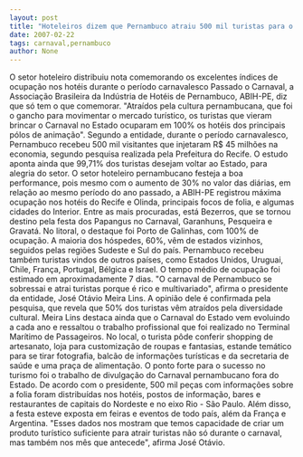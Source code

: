 ```yaml
---
layout: post
title: "Hoteleiros dizem que Pernambuco atraiu 500 mil turistas para o Carnaval"
date: 2007-02-22
tags: carnaval,pernambuco
author: None
---
```

O setor hoteleiro distribuiu nota comemorando os excelentes índices de ocupação nos hotéis durante o período carnavalesco 
Passado o Carnaval, a Associação Brasileira da Indústria de Hotéis de Pernambuco, ABIH-PE, diz que só tem o que comemorar. 
\"Atraídos pela cultura pernambucana, que foi o gancho para movimentar o mercado turístico, os turistas que vieram brincar o Carnaval no Estado ocuparam em 100% os hotéis dos principais pólos de animação\". 
Segundo a entidade, durante o período carnavalesco, Pernambuco recebeu 500 mil visitantes que injetaram R$ 45 milhões na economia, segundo pesquisa realizada pela Prefeitura do Recife. 
O estudo aponta ainda que 99,71% dos turistas desejam voltar ao Estado, para alegria do setor. 
O setor hoteleiro pernambucano festeja a boa performance, pois mesmo com o aumento de 30% no valor das diárias, em relação ao mesmo período do ano passado, a ABIH-PE registrou máxima ocupação nos hotéis do Recife e Olinda, principais focos de folia, e algumas cidades do Interior. 
Entre as mais procuradas, está Bezerros, que se tornou destino pela festa dos Papangus no Carnaval, Garanhuns, Pesqueira e Gravatá. 
No litoral, o destaque foi Porto de Galinhas, com 100% de ocupação. 
A maioria dos hóspedes, 60%, vêm de estados vizinhos, seguidos pelas regiões Sudeste e Sul do país. 
Pernambuco recebeu também turistas vindos de outros países, como Estados Unidos, Uruguai, Chile, França, Portugal, Bélgica e Israel. 
O tempo médio de ocupação foi estimado em aproximadamente 7 dias.
\"O carnaval de Pernambuco se sobressai e atrai turistas porque é rico e multivariado\", afirma o presidente da entidade, José Otávio Meira Lins. 
A opinião dele é confirmada pela pesquisa, que revela que 50% dos turistas vêm atraídos pela diversidade cultural.
Meira Lins destaca ainda que o Carnaval do Estado vem evoluindo a cada ano e ressaltou o trabalho profissional que foi realizado no Terminal Marítimo de Passageiros. 
No local, o turista pôde conferir shopping de artesanato, loja para customização de roupas e fantasias, estande temático para se tirar fotografia, balcão de informações turísticas e da secretaria de saúde e uma praça de alimentação. 
O ponto forte para o sucesso no turismo foi o trabalho de divulgação do Carnaval pernambucano fora do Estado. 
De acordo com o presidente, 500 mil peças com informações sobre a folia foram distribuídas nos hotéis, postos de informação, bares e restaurantes de capitais do Nordeste e no eixo Rio - São Paulo. 
Além disso, a festa esteve exposta em feiras e eventos de todo país, além da França e Argentina. 
\"Esses dados nos mostram que temos capacidade de criar um produto turístico suficiente para atrair turistas não só durante o carnaval, mas também nos mês que antecede\", afirma José Otávio.  